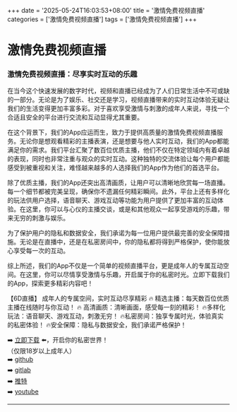 +++
date = '2025-05-24T16:03:53+08:00'
title = '激情免费视频直播'
categories = ['激情免费视频直播']
tags = ['激情免费视频直播']
+++

# 激情免费视频直播

### 激情免费视频直播：尽享实时互动的乐趣

在当今这个快速发展的数字时代，视频和直播已经成为了人们日常生活中不可或缺的一部分。无论是为了娱乐、社交还是学习，视频直播带来的实时互动体验无疑让我们的生活变得更加丰富多彩。对于喜欢享受激情与刺激的成年人来说，寻找一个合适且安全的平台进行交流和互动显得尤其重要。

在这个背景下，我们的App应运而生，致力于提供高质量的激情免费视频直播服务。无论你是想观看精彩的主播表演，还是想要与他人实时互动，我们的App都能满足你的需求。我们平台汇聚了数百位优质主播，他们不仅在特定领域内有着卓越的表现，同时也非常注重与观众的实时互动。这种独特的交流体验让每个用户都能感受到被重视和关注，难怪越来越多的人选择我们的App作为他们的首选平台。

除了优质主播，我们的App还突出高清画质，让用户可以清晰地欣赏每一场直播。每一个细节都被完美呈现，确保你不遗漏任何精彩瞬间。此外，平台上还有多样化的玩法供用户选择，语音聊天、游戏互动等功能为用户提供了更加丰富的互动体验。在这里，你可以与心仪的主播交谈，或是和其他观众一起享受游戏的乐趣，带来无穷的刺激与娱乐。

为了保护用户的隐私和数据安全，我们承诺为每一位用户提供最完善的安全保障措施。无论是在直播中，还是在私密房间中，你的隐私都将得到严格保护，使你能放心享受每一次的互动。

综上所述，我们的App不仅是一个简单的视频直播平台，更是成年人的专属互动空间。在这里，你可以尽情享受激情与乐趣，开启属于你的私密时光。立即下载我们的App，探索更多精彩内容吧！

【6D直播】
成年人的专属空间，实时互动尽享精彩
🔥 精选主播：每天数百位优质主播在线随时与你互动！
🔥 高清画质：清晰画面，感受每一刻的精彩！
🔥多样化玩法：语音聊天、游戏互动，刺激无穷！
🔥私密房间：独享专属时光，体验真实的私密体验！
🔥安全保障：隐私与数据安全，我们承诺严格保护！

➡️ [立即下载](https://down123.s3.ap-east-1.amazonaws.com/down/down.html?channelCode=blog) ⬅️，开启你的私密世界！   
（仅限18岁以上成年人）  
➡️ [github](https://aldult-live.github.io/)  
➡️ [gitlab](https://seo-09598d.gitlab.io/)  
➡️ [推特](https://x.com/wegame33)  
➡️ [youtube](https://www.youtube.com/@6Dlive)  

---
